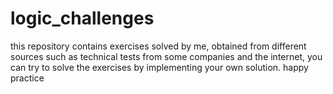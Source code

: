 # logic_challenges

this repository contains exercises solved by me, obtained from different sources such as technical tests from some companies and the internet, you can try to solve the exercises by implementing your own solution. happy practice

